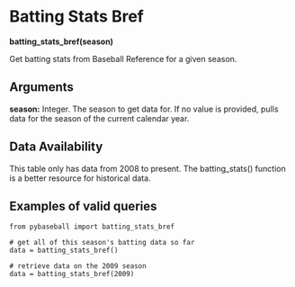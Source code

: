 # Batting Stats Bref

__batting_stats_bref(season)__

Get batting stats from Baseball Reference for a given season. 

## Arguments
__season:__ Integer. The season to get data for. If no value is provided, pulls data for the season of the current calendar year. 

## Data Availability
This table only has data from 2008 to present. The batting_stats() function is a better resource for historical data. 

## Examples of valid queries

~~~~
from pybaseball import batting_stats_bref

# get all of this season's batting data so far
data = batting_stats_bref()

# retrieve data on the 2009 season
data = batting_stats_bref(2009)
~~~~

